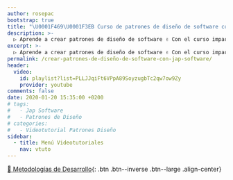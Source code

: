 ```yaml
---
author: rosepac
bootstrap: true
title: "\U0001F469‍\U0001F3EB Curso de patrones de diseño de software con Jap Software"
description: >-
  ▷ Aprende a crear patrones de diseño de software ✌️ Con el curso impartido por Jap Software
excerpt: >-
  ▷ Aprende a crear patrones de diseño de software ✌️ Con el curso impartido por Jap Software
permalink: /crear-patrones-de-diseño-de-software-con-jap-software/
header:
  video:
    id: playlist?list=PLLJJqiFt6VPpA89SoyzugbTc2qw7ow9Zy
    provider: youtube
comments: false
date: 2020-01-20 15:35:00 +0200
# tags:
#   - Jap Software
#   - Patrones de Diseño
# categories:
#   - Videotutorial Patrones Diseño
sidebar:
  - title: Menú Videotutoriales
    nav: vtuto
---
```


[💼 Metodologías de Desarrollo](/cursos-tecnologia/#-metodologías-de-desarrollo){: .btn .btn--inverse .btn--large .align-center}
